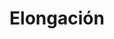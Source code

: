 ---
layout: post-talleres
title: Elongación
permalink: /talleres/elongacion/
dia:   [ viernes]
dia-semana: 50
rondas: true
disable: true
hora: 10 a 11:30hs
---